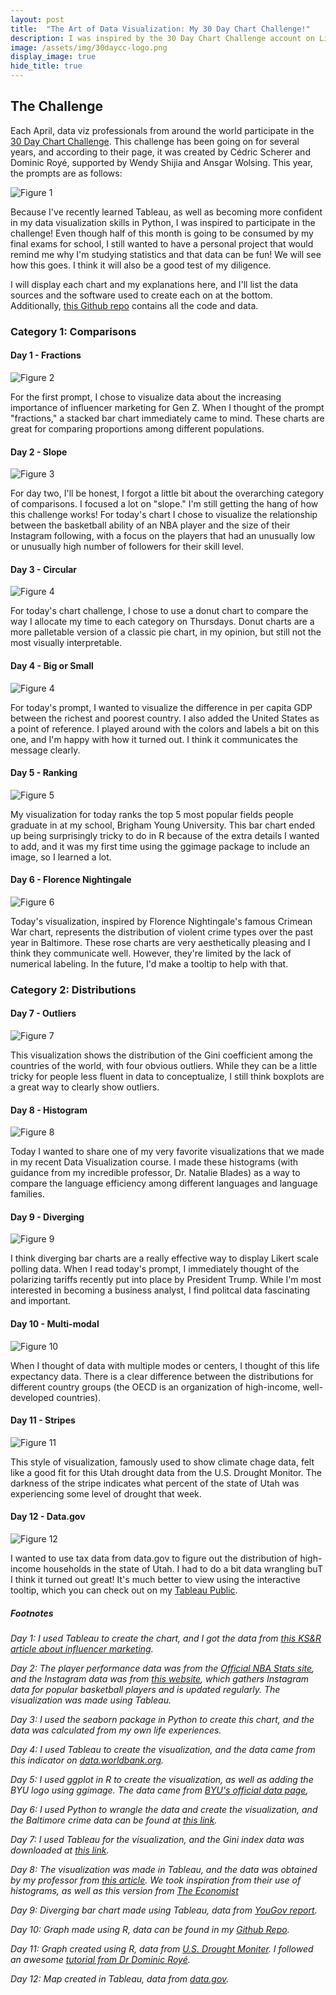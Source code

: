 ```yaml
---
layout: post
title:  "The Art of Data Visualization: My 30 Day Chart Challenge!"
description: I was inspired by the 30 Day Chart Challenge account on LinkedIn. Can I make a data visualization each day in April that I'm proud to show off?
image: /assets/img/30daycc-logo.png
display_image: true
hide_title: true
---
```


## The Challenge

Each April, data viz professionals from around the world participate in the [30 Day Chart Challenge](https://www.linkedin.com/company/30daychartchallenge/posts/?feedView=all). This challenge has been going on for several years, and according to their page, it was created by Cédric Scherer and Dominic Royé, supported by Wendy Shijia and Ansgar Wolsing. This year, the prompts are as follows:

![Figure 1](https://sofiadscribner.github.io/insights-unlocked-blog/assets/img/prompts.jpg)

Because I've recently learned Tableau, as well as becoming more confident in my data visualization skills in Python, I was inspired to participate in the challenge! Even though half of this month is going to be consumed by my final exams for school, I still wanted to have a personal project that would remind me why I'm studying statistics and that data can be fun! We will see how this goes. I think it will also be a good test of my diligence.

I will display each chart and my explanations here, and I'll list the data sources and the software used to create each on at the bottom. Additionally, [this Github repo](https://github.com/sofiadscribner/30-day-chart-challenge) contains all the code and data.

### Category 1: Comparisons

#### Day 1 - Fractions

![Figure 2](https://sofiadscribner.github.io/insights-unlocked-blog/assets/img/day-1.png)

For the first prompt, I chose to visualize data about the increasing importance of influencer marketing for Gen Z. When I thought of the prompt "fractions," a stacked bar chart immediately came to mind. These charts are great for comparing proportions among different populations.

#### Day 2 - Slope

![Figure 3](https://sofiadscribner.github.io/insights-unlocked-blog/assets/img/day-2.png)

For day two, I'll be honest, I forgot a little bit about the overarching category of comparisons. I focused a lot on "slope." I'm still getting the hang of how this challenge works! For today's chart I chose to visualize the relationship between the basketball ability of an NBA player and the size of their Instagram following, with a focus on the players that had an unusually low or unusually high number of followers for their skill level.

#### Day 3 - Circular

![Figure 4](https://sofiadscribner.github.io/insights-unlocked-blog/assets/img/donut.png)

For today's chart challenge, I chose to use a donut chart to compare the way I allocate my time to each category on Thursdays. Donut charts are a more palletable version of a classic pie chart, in my opinion, but still not the most visually interpretable.

#### Day 4 - Big or Small

![Figure 4](https://sofiadscribner.github.io/insights-unlocked-blog/assets/img/gdp.png)

For today's prompt, I wanted to visualize the difference in per capita GDP between the richest and poorest country. I also added the United States as a point of reference. I played around with the colors and labels a bit on this one, and I'm happy with how it turned out. I think it communicates the message clearly.

#### Day 5 - Ranking

![Figure 5](https://sofiadscribner.github.io/insights-unlocked-blog/assets/img/byu_plot.png)

My visualization for today ranks the top 5 most popular fields people graduate in at my school, Brigham Young University. This bar chart ended up being surprisingly tricky to do in R because of the extra details I wanted to add, and it was my first time using the ggimage package to include an image, so I learned a lot.

#### Day 6 - Florence Nightingale

![Figure 6](https://sofiadscribner.github.io/insights-unlocked-blog/assets/img/crime.png)

Today's visualization, inspired by Florence Nightingale's famous Crimean War chart, represents the distribution of violent crime types over the past year in Baltimore. These rose charts are very aesthetically pleasing and I think they communicate well. However, they're limited by the lack of numerical labeling. In the future, I'd make a tooltip to help with that.

### Category 2: Distributions

#### Day 7 - Outliers

![Figure 7](https://sofiadscribner.github.io/insights-unlocked-blog/assets/img/gini.png)

This visualization shows the distribution of the Gini coefficient among the countries of the world, with four obvious outliers. While they can be a little tricky for people less fluent in data to conceptualize, I still think boxplots are a great way to clearly show outliers.

#### Day 8 - Histogram

![Figure 8](https://sofiadscribner.github.io/insights-unlocked-blog/assets/img/languages.png)

Today I wanted to share one of my very favorite visualizations that we made in my recent Data Visualization course. I made these histograms (with guidance from my incredible professor, Dr. Natalie Blades) as a way to compare the language efficiency among different languages and language families.

#### Day 9 - Diverging

![Figure 9](https://sofiadscribner.github.io/insights-unlocked-blog/assets/img/tariffs.png)

I think diverging bar charts are a really effective way to display Likert scale polling data. When I read today's prompt, I immediately thought of the polarizing tariffs recently put into place by President Trump. While I'm most interested in becoming a business analyst, I find politcal data fascinating and important.

#### Day 10 - Multi-modal

![Figure 10](https://sofiadscribner.github.io/insights-unlocked-blog/assets/img/life.png)

When I thought of data with multiple modes or centers, I thought of this life expectancy data. There is a clear difference between the distributions for different country groups (the OECD is an organization of high-income, well-developed countries).

#### Day 11 - Stripes

![Figure 11](https://sofiadscribner.github.io/insights-unlocked-blog/assets/img/stripes.png)

This style of visualization, famously used to show climate chage data, felt like a good fit for this Utah drought data from the U.S. Drought Monitor. The darkness of the stripe indicates what percent of the state of Utah was experiencing some level of drought that week.

#### Day 12 - Data.gov

![Figure 12](https://sofiadscribner.github.io/insights-unlocked-blog/assets/img/wealth.png)

I wanted to use tax data from data.gov to figure out the distribution of high-income households in the state of Utah. I had to do a bit data wrangling buT I think it turned out great! It's much better to view using the interactive tooltip, which you can check out on my [Tableau Public](https://public.tableau.com/app/profile/sofia.scribner/viz/WhereareUtahsWealthiest/WhereareUtahsWealthiest).

##### Footnotes

*Day 1: I used Tableau to create the chart, and I got the data from [this KS&R article about influencer marketing](https://www.ksrinc.com/how-much-influence-influencers-have/).*

*Day 2: The player performance data was from the [Official NBA Stats site](https://www.nba.com/stats), and the Instagram data was from [this website](https://www.popularbasketballers.com/), which gathers Instagram data for popular basketball players and is updated regularly. The visualization was made using Tableau.*

*Day 3:  I used the seaborn package in Python to create this chart, and the data was calculated from my own life experiences.*

*Day 4: I used Tableau to create the visualization, and the data came from this indicator on [data.worldbank.org](https://data.worldbank.org/indicator/NY.GDP.PCAP.CD).*

*Day 5: I used ggplot in R to create the visualization, as well as adding the BYU logo using ggimage. The data came from [BYU's official data page](https://data.byu.edu/0000018f-0714-d406-a19f-c75e9aca0000/cds-2023-2024-pdf),*

*Day 6: I used Python to wrangle the data and create the visualization, and the Baltimore crime data can be found at [this link](https://data.baltimorecity.gov/datasets/baltimore::nibrs-group-a-crime-data/about).*

*Day 7: I used Tableau for the visualization, and the Gini index data was downloaded at [this link](https://worldpopulationreview.com/country-rankings/gini-coefficient-by-country).*

*Day 8: The visualization was made in Tableau, and the data was obtained by my professor from [this article](https://www.science.org/doi/10.1126/sciadv.aaw2594). We took inspiration from their use of histograms, as well as this version from [The Economist](https://www.economist.com/graphic-detail/2019/09/28/why-are-some-languages-spoken-faster-than-others)*

*Day 9: Diverging bar chart made using Tableau, data from [YouGov report](https://d3nkl3psvxxpe9.cloudfront.net/documents/Tariffs_poll_results.pdf).*

*Day 10: Graph made using R, data can be found in my [Github Repo](https://github.com/sofiadscribner/30-day-chart-challenge/tree/main/day-9).*

*Day 11: Graph created using R, data from [U.S. Drought Moniter](https://droughtmonitor.unl.edu/DmData/DataTables.aspx). I followed an awesome [tutorial from Dr Dominic Royé](https://dominicroye.github.io/blog/how-to-create-warming-stripes-in-r/index.html).*

*Day 12: Map created in Tableau, data from [data.gov](https://www.irs.gov/statistics/soi-tax-stats-individual-income-tax-statistics-2022-zip-code-data-soi).*